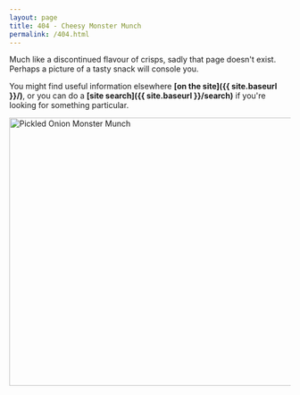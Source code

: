 ```yaml
---
layout: page
title: 404 - Cheesy Monster Munch
permalink: /404.html
---
```


Much like a discontinued flavour of crisps, sadly that page doesn't exist. Perhaps a picture of a tasty snack will console you.

You might find useful information elsewhere **[on the site]({{ site.baseurl }}/)**, or you can do a **[site search]({{ site.baseurl }}/search)** if you're looking for something particular.

<img align="left" width="640" height="480" src="{{ site.baseurl }}/assets/image/404.jpg" title="Pickled Onion Monster Munch">  
